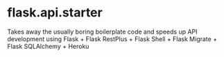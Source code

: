 # flask.api.starter
Takes away the usually boring boilerplate code and speeds up API development using Flask + Flask RestPlus + Flask Shell + Flask Migrate + Flask SQLAlchemy + Heroku
